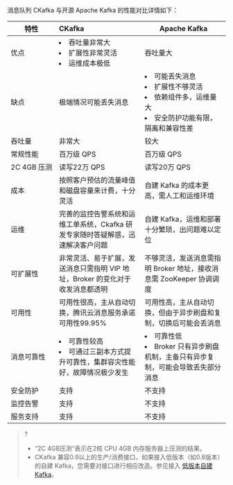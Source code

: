 消息队列 CKafka 与开源 Apache Kafka 的性能对比详情如下：



| 特性       | CKafka                                                       | Apache Kafka                                                 |
| ---------- | :----------------------------------------------------------- | ------------------------------------------------------------ |
| 优点       | <li>吞吐量非常大</li><li>扩展性非常灵活</li><li>运维成本极低</li>           | 吞吐量大                                                     |
| 缺点       | 极端情况可能丢失消息                                         | <li>可能丢失消息</li><li>扩展性不够灵活</li><li>依赖组件多，运维量大</li><li>安全防护功能有限，隔离和兼容性差</li> |
| 吞吐量     | 非常大                                                       | 较大                                                         |
| 常规性能   | 百万级 QPS                                                    | 百万级 QPS                                                    |
| <nobr>2C 4GB 压测</nobr> | 读写22万 QPS                                                  | 读写20万 QPS                                                  |
| 成本       | 按照客户预估的流量峰值和磁盘容量来计费，十分灵活             | 自建 Kafka 的成本更高，需人工和运维环境                        |
| 运维       | 完善的监控告警系统和运维工单系统，Ckafka 研发专家随时答疑解惑，迅速解决客户问题 | 自建 Kafka，运维和部署十分繁琐，出问题难以定位                |
| 可扩展性   | 非常灵活、易于扩展，发送消息只需指明 VIP 地址，Broker 的变化对于收发消息都透明 | 不够灵活，发送消息需指明 Broker 地址，接收消息需 ZooKeeper 协调调度 |
| 可用性     | 可用性很高，主从自动切换，腾讯云消息服务承诺可用性99.95%     | 可用性高，主从自动切换，但由于异步刷盘和复制，切换后可能会丢消息 |
| 消息可靠性 | <li>可靠性较高</li><li>可通过三副本方式提升可靠性，集群容灾性能好，故障情况极少发生</li>| <li>可靠性低</li><li>Broker 只有异步刷盘机制，主备只有异步复制，可能会导致丢失部分消息</li> |
| 安全防护   | 支持                                                         | 不支持                                                       |
| 监控告警   | 支持                                                         | 不支持                                                       |
| 服务支持   | 支持                                                         | 不支持                                                       |

>?
>- “2C 4GB压测”表示在2核 CPU 4GB 内存服务器上压测的结果。
>- CKafka 兼容0.9以上的生产/消费接口，如果接入低版本（如0.8版本）的自建 Kafka，您需要对接口进行相应改造。参见接入 [低版本自建 Kafka](https://intl.cloud.tencent.com/document/product/597/11173)。
